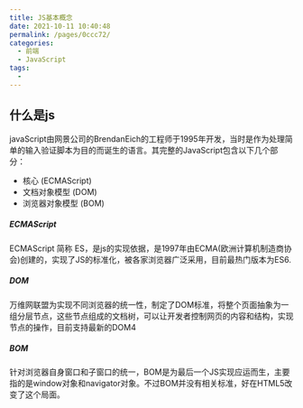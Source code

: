 ```yaml
---
title: JS基本概念
date: 2021-10-11 10:40:48
permalink: /pages/0ccc72/
categories:
  - 前端
  - JavaScript
tags:
  - 
---
```

## 什么是js
 javaScript由网景公司的BrendanEich的工程师于1995年开发，当时是作为处理简单的输入验证脚本为目的而诞生的语言。其完整的JavaScript包含以下几个部分：
 * 核心 (ECMAScript)
 * 文档对象模型 (DOM)
 * 浏览器对象模型 (BOM)
 ##### ECMAScript
 ECMAScript 简称 ES，是js的实现依据，是1997年由ECMA(欧洲计算机制造商协会)创建的，实现了JS的标准化，被各家浏览器广泛采用，目前最热门版本为ES6.
 ##### DOM
 万维网联盟为实现不同浏览器的统一性，制定了DOM标准，将整个页面抽象为一组分层节点，这些节点组成的文档树，可以让开发者控制网页的内容和结构，实现节点的操作，目前支持最新的DOM4
 ##### BOM
 针对浏览器自身窗口和子窗口的统一，BOM是为最后一个JS实现应运而生，主要指的是window对象和navigator对象。不过BOM并没有相关标准，好在HTML5改变了这个局面。